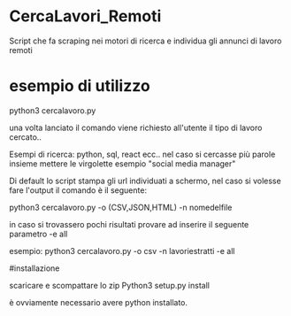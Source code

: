 # CercaLavori_Remoti
Script che fa scraping nei motori di ricerca e individua gli annunci di lavoro remoti

# esempio di utilizzo

python3 cercalavoro.py

una volta lanciato il comando viene richiesto all'utente il tipo di lavoro cercato..

Esempi di ricerca: python, sql, react ecc.. nel caso si cercasse più parole insieme mettere le virgolette esempio "social media manager"

Di default lo script stampa gli url individuati a schermo, nel caso si volesse fare l'output il comando è il seguente:

python3 cercalavoro.py -o (CSV,JSON,HTML) -n nomedelfile

in caso si trovassero pochi risultati provare ad inserire il seguente parametro -e all

esempio:
python3 cercalavoro.py -o csv -n lavoriestratti -e all


#installazione

scaricare e scompattare lo zip
Python3 setup.py install

è ovviamente necessario avere python installato.

